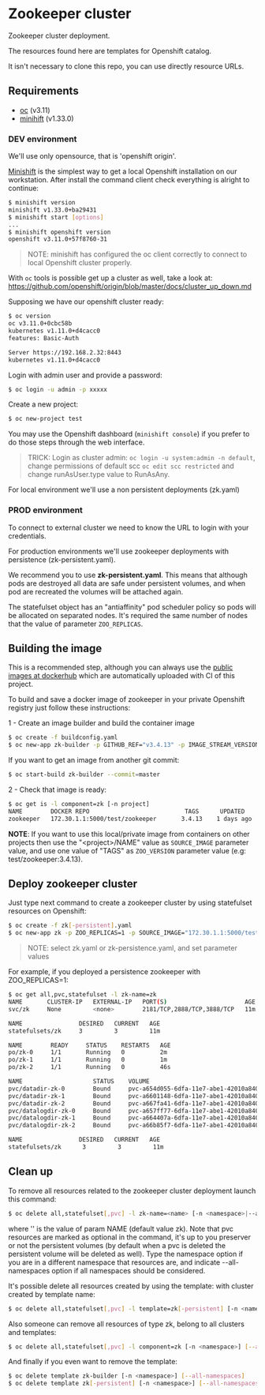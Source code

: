 # Zookeeper cluster

Zookeeper cluster deployment.

The resources found here are templates for Openshift catalog.

It isn't necessary to clone this repo, you can use directly resource URLs.

## Requirements

- [oc](https://github.com/openshift/origin/releases) (v3.11)
- [minihift](https://github.com/minishift/minishift) (v1.33.0)

### DEV environment

We'll use only opensource, that is 'openshift origin'.

[Minishift](https://github.com/minishift/minishift) is the simplest way to get a local Openshift installation on our workstation.
After install the command client check everything is alright to continue:

```bash
$ minishift version
minishift v1.33.0+ba29431
$ minishift start [options]
...
$ minishift openshift version
openshift v3.11.0+57f8760-31
```
>NOTE: minishift has configured the oc client correctly to connect to local Openshift cluster properly.

With `oc` tools is possible get up a cluster as well, take a look at: https://github.com/openshift/origin/blob/master/docs/cluster_up_down.md

Supposing we have our openshift cluster ready:

```bash
$ oc version
oc v3.11.0+0cbc58b
kubernetes v1.11.0+d4cacc0
features: Basic-Auth

Server https://192.168.2.32:8443
kubernetes v1.11.0+d4cacc0
```

Login with admin user and provide a password:

```bash
$ oc login -u admin -p xxxxx
```

Create a new project:

```bash
$ oc new-project test 
```

You may use the Openshift dashboard (`minishift console`) if you prefer to do those steps through the web interface.

> TRICK: Login as cluster admin: `oc login -u system:admin -n default`,
 change permissions of default scc `oc edit scc restricted` and change runAsUser.type value to RunAsAny.
 

For local environment we'll use a non persistent deployments (zk.yaml)

### PROD environment

To connect to external cluster we need to know the URL to login with your credentials.

For production environments we'll use zookeeper deployments with persistence (zk-persistent.yaml).

We recommend you to use **zk-persistent.yaml**.
This means that although pods are destroyed all data are safe under persistent volumes, and when pod are recreated the volumes will be attached again.

The statefulset object has an "antiaffinity" pod scheduler policy so pods will be allocated on separated nodes.
It's required the same number of nodes that the value of parameter `ZOO_REPLICAS`.

## Building the image

This is a recommended step, although you can always use the [public images at dockerhub](https://hub.docker.com/r/engapa/zookeeper) which are automatically uploaded with CI of this project.

To build and save a docker image of zookeeper in your private Openshift registry just follow these instructions:

1 - Create an image builder and build the container image

```bash
$ oc create -f buildconfig.yaml
$ oc new-app zk-builder -p GITHUB_REF="v3.4.13" -p IMAGE_STREAM_VERSION="3.4.13"
```

If you want to get an image from another git commit:

```bash
$ oc start-build zk-builder --commit=master
```

2 - Check that image is ready:

```bash
$ oc get is -l component=zk [-n project]
NAME        DOCKER REPO                           TAGS      UPDATED
zookeeper   172.30.1.1:5000/test/zookeeper       3.4.13    1 days ago
```

**NOTE**: If you want to use this local/private image from containers on other projects then use the "\<project\>/NAME" value as `SOURCE_IMAGE` parameter value, and use one value of "TAGS" as `ZOO_VERSION` parameter value (e.g: test/zookeeper:3.4.13).

## Deploy zookeeper cluster

Just type next command to create a zookeeper cluster by using statefulset resources on Openshift:

```bash
$ oc create -f zk[-persistent].yaml
$ oc new-app zk -p ZOO_REPLICAS=1 -p SOURCE_IMAGE="172.30.1.1:5000/test/zookeeper" -p ZOO_VERSION="3.4.13"
```
> NOTE: select zk.yaml or zk-persistence.yaml, and set parameter values

For example, if you deployed a persistence zookeeper with ZOO_REPLICAS=1:

```bash
$ oc get all,pvc,statefulset -l zk-name=zk
NAME       CLUSTER-IP   EXTERNAL-IP   PORT(S)                      AGE
svc/zk     None         <none>        2181/TCP,2888/TCP,3888/TCP   11m

NAME                DESIRED   CURRENT   AGE
statefulsets/zk     3         3         11m

NAME        READY     STATUS    RESTARTS   AGE
po/zk-0     1/1       Running   0          2m
po/zk-1     1/1       Running   0          1m
po/zk-2     1/1       Running   0          46s

NAME                    STATUS    VOLUME                                     CAPACITY   ACCESSMODES   AGE
pvc/datadir-zk-0        Bound     pvc-a654d055-6dfa-11e7-abe1-42010a840002   1Gi        RWO           11m
pvc/datadir-zk-1        Bound     pvc-a6601148-6dfa-11e7-abe1-42010a840002   1Gi        RWO           11m
pvc/datadir-zk-2        Bound     pvc-a667fa41-6dfa-11e7-abe1-42010a840002   1Gi        RWO           11m
pvc/datalogdir-zk-0     Bound     pvc-a657ff77-6dfa-11e7-abe1-42010a840002   1Gi        RWO           11m
pvc/datalogdir-zk-1     Bound     pvc-a664407a-6dfa-11e7-abe1-42010a840002   1Gi        RWO           11m
pvc/datalogdir-zk-2     Bound     pvc-a66b85f7-6dfa-11e7-abe1-42010a840002   1Gi        RWO           11m

NAME                DESIRED   CURRENT   AGE
statefulsets/zk      3         3         11m
```

## Clean up

To remove all resources related to the zookeeper cluster deployment launch this command:

```bash
$ oc delete all,statefulset[,pvc] -l zk-name=<name> [-n <namespace>|--all-namespaces]
```
where '<name>' is the value of param NAME (default value zk). Note that pvc resources are marked as optional in the command,
it's up to you preserver or not the persistent volumes (by default when a pvc is deleted the persistent volume will be deleted as well).
Type the namespace option if you are in a different namespace that resources are, and indicate --all-namespaces option if all namespaces should be considered.

It's possible delete all resources created by using the template:
with cluster created by template name:

```bash
$ oc delete all,statefulset[,pvc] -l template=zk[-persistent] [-n <namespace>] [--all-namespaces]
```

Also someone can remove all resources of type zk, belong to all clusters and templates:

```bash
$ oc delete all,statefulset[,pvc] -l component=zk [-n <namespace>] [--all-namespaces]
```

And finally if you even want to remove the template:

```bash
$ oc delete template zk-builder [-n <namespace>] [--all-namespaces]
$ oc delete template zk[-persistent] [-n <namespace>] [--all-namespaces]
```
